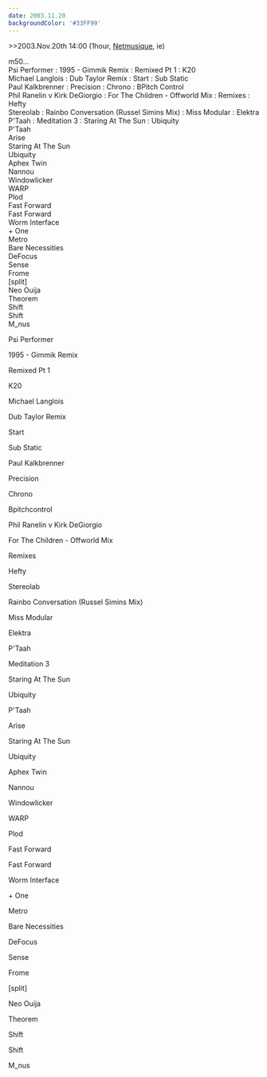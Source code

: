 ```yaml
---
date: 2003.11.20
backgroundColor: '#33FF99'
---
```


\>>2003.Nov.20th 14:00 (1hour, [Netmusique](http://streetbeat.wnur.org/), ie)  

m50...  
Psi Performer : 1995 - Gimmik Remix : Remixed Pt 1 : K20  
Michael Langlois : Dub Taylor Remix : Start : Sub Static  
Paul Kalkbrenner : Precision : Chrono : BPitch Control  
Phil Ranelin v Kirk DeGiorgio : For The Children - Offworld Mix : Remixes : Hefty  
Stereolab : Rainbo Conversation (Russel Simins Mix) : Miss Modular : Elektra  
P'Taah : Meditation 3 : Staring At The Sun : Ubiquity  
P'Taah  
Arise  
Staring At The Sun  
Ubiquity  
Aphex Twin  
Nannou  
Windowlicker  
WARP  
Plod  
Fast Forward  
Fast Forward  
Worm Interface  
\+ One  
Metro  
Bare Necessities  
DeFocus  
Sense  
Frome  
\[split\]  
Neo Ouija  
Theorem  
Shift  
Shift  
M\_nus

Psi Performer

1995 - Gimmik Remix

Remixed Pt 1

K20

Michael Langlois

Dub Taylor Remix

Start

Sub Static

Paul Kalkbrenner

Precision

Chrono

Bpitchcontrol

Phil Ranelin v Kirk DeGiorgio

For The Children - Offworld Mix

Remixes

Hefty

Stereolab

Rainbo Conversation (Russel Simins Mix)

Miss Modular

Elektra

P'Taah

Meditation 3

Staring At The Sun

Ubiquity

P'Taah

Arise

Staring At The Sun

Ubiquity

Aphex Twin

Nannou

Windowlicker

WARP

Plod

Fast Forward

Fast Forward

Worm Interface

\+ One

Metro

Bare Necessities

DeFocus

Sense

Frome

\[split\]

Neo Ouija

Theorem

Shift

Shift

M\_nus